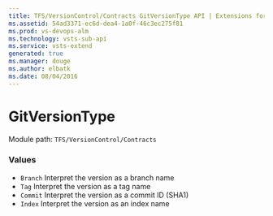 ```yaml
---
title: TFS/VersionControl/Contracts GitVersionType API | Extensions for Visual Studio Team Services
ms.assetid: 54ad3371-ec6d-dea4-1a0f-46c3ec275f81
ms.prod: vs-devops-alm
ms.technology: vsts-sub-api
ms.service: vsts-extend
generated: true
ms.manager: douge
ms.author: elbatk
ms.date: 08/04/2016
---
```


# GitVersionType

Module path: `TFS/VersionControl/Contracts`

### Values

* `Branch` Interpret the version as a branch name
* `Tag` Interpret the version as a tag name
* `Commit` Interpret the version as a commit ID (SHA1)
* `Index` Interpret the version as an index name
